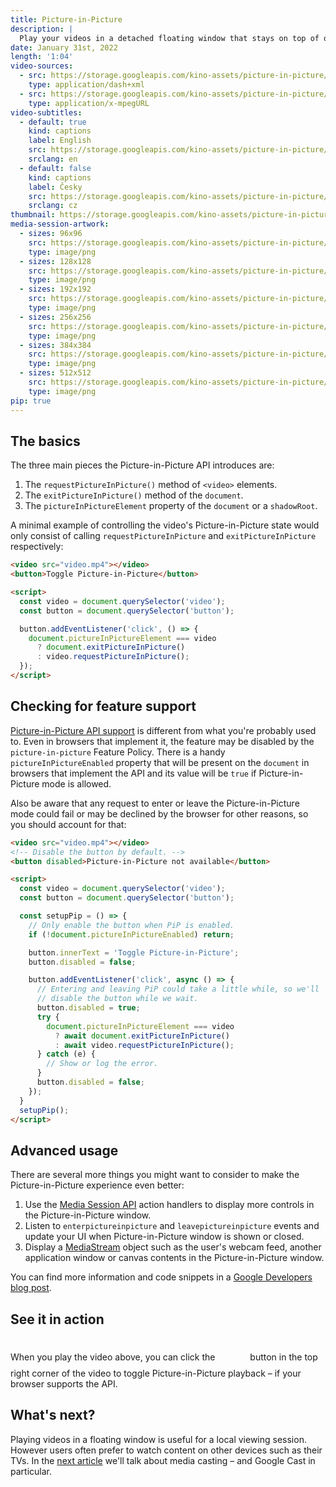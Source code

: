 ```yaml
---
title: Picture-in-Picture
description: |
  Play your videos in a detached floating window that stays on top of other applications using the Picture-in-Picture API.
date: January 31st, 2022
length: '1:04'
video-sources:
  - src: https://storage.googleapis.com/kino-assets/picture-in-picture/manifest.mpd
    type: application/dash+xml
  - src: https://storage.googleapis.com/kino-assets/picture-in-picture/master.m3u8
    type: application/x-mpegURL
video-subtitles:
  - default: true
    kind: captions
    label: English
    src: https://storage.googleapis.com/kino-assets/picture-in-picture/cap-en.vtt
    srclang: en
  - default: false
    kind: captions
    label: Česky
    src: https://storage.googleapis.com/kino-assets/picture-in-picture/cap-cs.vtt
    srclang: cz
thumbnail: https://storage.googleapis.com/kino-assets/picture-in-picture/thumbnail.png
media-session-artwork:
  - sizes: 96x96
    src: https://storage.googleapis.com/kino-assets/picture-in-picture/artwork-96x96.png
    type: image/png
  - sizes: 128x128
    src: https://storage.googleapis.com/kino-assets/picture-in-picture/artwork-128x128.png
    type: image/png
  - sizes: 192x192
    src: https://storage.googleapis.com/kino-assets/picture-in-picture/artwork-192x192.png
    type: image/png
  - sizes: 256x256
    src: https://storage.googleapis.com/kino-assets/picture-in-picture/artwork-256x256.png
    type: image/png
  - sizes: 384x384
    src: https://storage.googleapis.com/kino-assets/picture-in-picture/artwork-384x384.png
    type: image/png
  - sizes: 512x512
    src: https://storage.googleapis.com/kino-assets/picture-in-picture/artwork-512x512.png
    type: image/png
pip: true
---
```


## The basics

The three main pieces the Picture-in-Picture API introduces are:

1. The `requestPictureInPicture()` method of `<video>` elements.
2. The `exitPictureInPicture()` method of the `document`.
3. The `pictureInPictureElement` property of the `document` or a `shadowRoot`.

A minimal example of controlling the video's Picture-in-Picture state would only consist of calling `requestPictureInPicture` and `exitPictureInPicture` respectively:

```html
<video src="video.mp4"></video>
<button>Toggle Picture-in-Picture</button>

<script>
  const video = document.querySelector('video');
  const button = document.querySelector('button');

  button.addEventListener('click', () => {
    document.pictureInPictureElement === video
      ? document.exitPictureInPicture()
      : video.requestPictureInPicture();
  });
</script>
```

## Checking for feature support

[Picture-in-Picture API support] is different from what you're probably used to. Even in browsers that implement it, the feature may be disabled by the `picture-in-picture` Feature Policy. There is a handy `pictureInPictureEnabled` property that will be present on the `document` in browsers that implement the API and its value will be `true` if Picture-in-Picture mode is allowed.

Also be aware that any request to enter or leave the Picture-in-Picture mode could fail or may be declined by the browser for other reasons, so you should account for that:

```html
<video src="video.mp4"></video>
<!-- Disable the button by default. -->
<button disabled>Picture-in-Picture not available</button>

<script>
  const video = document.querySelector('video');
  const button = document.querySelector('button');

  const setupPip = () => {
    // Only enable the button when PiP is enabled.
    if (!document.pictureInPictureEnabled) return;

    button.innerText = 'Toggle Picture-in-Picture';
    button.disabled = false;

    button.addEventListener('click', async () => {
      // Entering and leaving PiP could take a little while, so we'll
      // disable the button while we wait.
      button.disabled = true;
      try {
        document.pictureInPictureElement === video
          ? await document.exitPictureInPicture()
          : await video.requestPictureInPicture();
      } catch (e) {
        // Show or log the error.
      }
      button.disabled = false;
    });
  }
  setupPip();
</script>
```

## Advanced usage

There are several more things you might want to consider to make the Picture-in-Picture experience even better:

1. Use the [Media Session API] action handlers to display more controls in the Picture-in-Picture window.
2. Listen to `enterpictureinpicture` and `leavepictureinpicture` events and update your UI when Picture-in-Picture window is shown or closed.
3. Display a [MediaStream] object such as the user's webcam feed, another application window or canvas contents in the Picture-in-Picture window.

You can find more information and code snippets in a [Google Developers blog post].

## See it in action

When you play the video above, you can click the <span style="border-radius: 8px; background-color: var(--accent-background); width: 48px; height: 48px; display: inline-grid; place-items: center;" aria-label="Toggle picture in picture"><svg width="24" height="24" viewBox="0 0 24 24" fill="none" xmlns="http://www.w3.org/2000/svg"><path d="M20.25 15v6a1.5 1.5 0 0 1-1.5 1.5H3A1.5 1.5 0 0 1 1.5 21V8.25A1.5 1.5 0 0 1 3 6.75h3.75" stroke="var(--accent)" stroke-width="1.5" stroke-linecap="round" stroke-linejoin="round"></path><path d="M9.75 3v7.5a1.5 1.5 0 0 0 1.5 1.5H21a1.5 1.5 0 0 0 1.5-1.5V3A1.5 1.5 0 0 0 21 1.5h-9.75A1.5 1.5 0 0 0 9.75 3Z" stroke="var(--accent)" stroke-width="1.5" stroke-miterlimit="10" stroke-linecap="square"></path><path d="M9 18.75V15H5.25M5.25 18.75 9 15" stroke="var(--accent)" stroke-width="1.5" stroke-linecap="round" stroke-linejoin="round"></path></svg></span> button in the top right corner of the video to toggle Picture-in-Picture playback – if your browser supports the API.

## What's next?

Playing videos in a floating window is useful for a local viewing session. However users often prefer to watch content on other devices such as their TVs. In the [next article] we'll talk about media casting – and Google Cast in particular.

[Picture-in-Picture API support]: https://developer.mozilla.org/en-US/docs/Web/API/Picture-in-Picture_API#htmlvideoelement.requestpictureinpicture
[Media Session API]: https://web.dev/media-session/
[MediaStream]: https://developer.mozilla.org/en-US/docs/Web/API/MediaStream
[Google Developers blog post]: https://developers.google.com/web/updates/2018/10/watch-video-using-picture-in-picture
[next article]: /google-cast/
